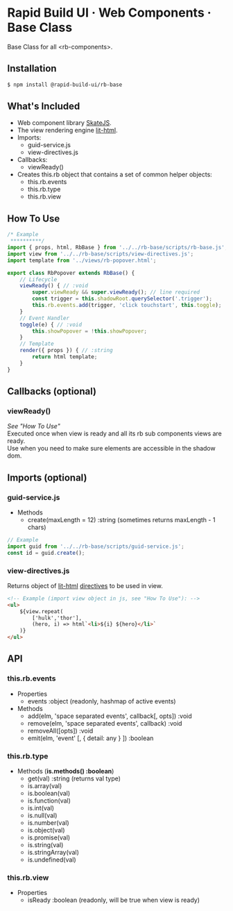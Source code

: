 # Rapid Build UI · Web Components · Base Class
Base Class for all &lt;rb-components&gt;.  


## Installation
```bash
$ npm install @rapid-build-ui/rb-base
```


## What's Included
* Web component library [SkateJS](http://skatejs.netlify.com/).
* The view rendering engine [lit-html](https://polymer.github.io/lit-html/).
* Imports:
	* guid-service.js
	* view-directives.js
* Callbacks:
	* viewReady()
* Creates this.rb object that contains a set of common helper objects:
	* this.rb.events
	* this.rb.type
	* this.rb.view


## How To Use
```js
/* Example
 **********/
import { props, html, RbBase } from '../../rb-base/scripts/rb-base.js';
import view from '../../rb-base/scripts/view-directives.js';
import template from '../views/rb-popover.html';

export class RbPopover extends RbBase() {
	// Lifecycle
	viewReady() { // :void
		super.viewReady && super.viewReady(); // line required
		const trigger = this.shadowRoot.querySelector('.trigger');
		this.rb.events.add(trigger, 'click touchstart', this.toggle);
	}
	// Event Handler
	toggle(e) { // :void
		this.showPopover = !this.showPopover;
	}
	// Template
	render({ props }) { // :string
		return html template;
	}
}
```


## Callbacks (optional)

### viewReady()
*See "How To Use"*  
Executed once when view is ready and all its rb sub components views are ready.  
Use when you need to make sure elements are accessible in the shadow dom.


## Imports (optional)

### guid-service.js
* Methods
	* create(maxLength = 12) :string (sometimes returns maxLength - 1 chars)

```js
// Example
import guid from '../../rb-base/scripts/guid-service.js';
const id = guid.create();
```


### view-directives.js
Returns object of
[lit-html](https://polymer.github.io/lit-html/guide/writing-templates.html#directives)
[directives](https://github.com/rapid-build-ui/rb-base/blob/master/src/client/scripts/view-directives.js)
to be used in view.

```html
<!-- Example (import view object in js, see "How To Use"): -->
<ul>
	${view.repeat(
		['hulk','thor'],
		(hero, i) => html`<li>${i} ${hero}</li>`
	)}
</ul>
```


## API

### this.rb.events
* Properties
	* events :object (readonly, hashmap of active events)
* Methods
	* add(elm, 'space separated events', callback[, opts]) :void
	* remove(elm, 'space separated events', callback) :void
	* removeAll([opts]) :void
	* emit(elm, 'event' [, { detail: any } ]) :boolean


### this.rb.type
* Methods (**is.methods() :boolean**)
	* get(val) :string (returns val type)
	* is.array(val)
	* is.boolean(val)
	* is.function(val)
	* is.int(val)
	* is.null(val)
	* is.number(val)
	* is.object(val)
	* is.promise(val)
	* is.string(val)
	* is.stringArray(val)
	* is.undefined(val)


### this.rb.view
* Properties
	* isReady :boolean (readonly, will be true when view is ready)